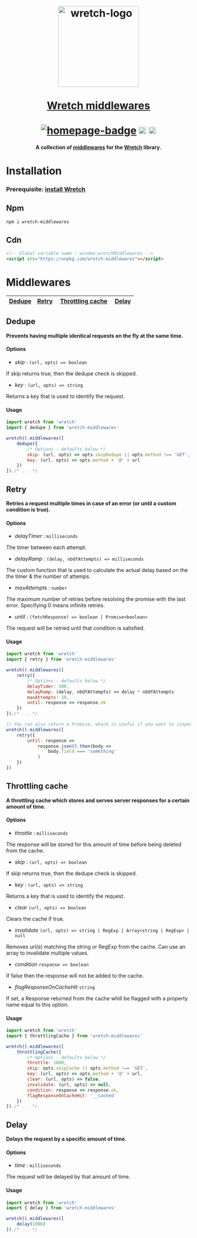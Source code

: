 <h1 align="center">
	<a href="https://elbywan.github.io/wretch"><img src="https://cdn.rawgit.com/elbywan/wretch/08831345/wretch.svg" alt="wretch-logo" width="220px"></a><br>
	<br>
    <a href="https://elbywan.github.io/wretch">Wretch middlewares</a><br>
	<br>
  <a href="https://elbywan.github.io/wretch"><img alt="homepage-badge" src="https://img.shields.io/website-up-down-green-red/http/shields.io.svg?label=wretch-homepage"></a>
  <a href="https://www.npmjs.com/package/wretch-middlewares"><img alt="npm-badge" src="https://img.shields.io/npm/v/wretch-middlewares.svg?colorB=ff733e" height="20"></a>
  <a href="https://github.com/elbywan/wretch-middlewares/blob/master/LICENSE"><img src="https://img.shields.io/badge/license-MIT-blue.svg" alt="license-badge" height="20"></a>
</h1>
<h4 align="center">
	A collection of <a href="https://github.com/elbywan/wretch#middlewares" target="_blank">middlewares</a> for the <a href="https://github.com/wretch" target="_blank">Wretch</a> library.
</h4>

# Installation

### Prerequisite: [install Wretch](https://github.com/elbywan/wretch#installation)

## Npm

```sh
npm i wretch-middlewares
```

## Cdn

```html
<!-- Global variable name : window.wretchMiddlewares -->
<script src="https://unpkg.com/wretch-middlewares"></script>
```

# Middlewares

| [Dedupe](#dedupe) | [Retry](#retry) | [Throttling cache](#throttling-cache) | [Delay](#delay) |
|-----|-----|-----|-----|

## Dedupe

**Prevents having multiple identical requests on the fly at the same time.**

#### Options

- *skip* : `(url, opts) => boolean`

If skip returns true, then the dedupe check is skipped.

- *key* : `(url, opts) => string`

Returns a key that is used to identify the request.

#### Usage

```js
import wretch from 'wretch'
import { dedupe } from 'wretch-middlewares'

wretch().middlewares([
    dedupe({
        /* Options - defaults below */
        skip: (url, opts) => opts.skipDedupe || opts.method !== 'GET',
        key: (url, opts) => opts.method + '@' + url
    })
])./* ... */
```

## Retry

**Retries a request multiple times in case of an error (or until a custom condition is true).**

#### Options

- *delayTimer* : `milliseconds`

The timer between each attempt.

- *delayRamp* : `(delay, nbOfAttempts) => milliseconds`

The custom function that is used to calculate the actual delay based on the the timer & the number of attemps.

- *maxAttempts* : `number`

The maximum number of retries before resolving the promise with the last error. Specifying 0 means infinite retries.

- *until* : `(fetchResponse) => boolean | Promise<boolean>`

The request will be retried until that condition is satisfied.

#### Usage

```js
import wretch from 'wretch'
import { retry } from 'wretch-middlewares'

wretch().middlewares([
    retry({
        /* Options - defaults below */
        delayTimer: 500,
        delayRamp: (delay, nbOfAttempts) => delay * nbOfAttempts
        maxAttempts: 10,
        until: response => response.ok
    })
])./* ... */

// You can also return a Promise, which is useful if you want to inspect the body:
wretch().middlewares([
    retry({
        until: response =>
            response.json().then(body =>
                body.field === 'something'
            )
    })
])
```

## Throttling cache

**A throttling cache which stores and serves server responses for a certain amount of time.**

#### Options

- *throttle* : `milliseconds`

The response will be stored for this amount of time before being deleted from the cache.

- *skip* : `(url, opts) => boolean`

If skip returns true, then the dedupe check is skipped.

- *key* : `(url, opts) => string`

Returns a key that is used to identify the request.

- *clear* `(url, opts) => boolean`

Clears the cache if true.

- *invalidate* `(url, opts) => string | RegExp | Array<string | RegExp> | null`

Removes url(s) matching the string or RegExp from the cache. Can use an array to invalidate multiple values.

- *condition* `response => boolean`

If false then the response will not be added to the cache.

- *flagResponseOnCacheHit* `string`

If set, a Response returned from the cache whill be flagged with a property name equal to this option.

#### Usage

```js
import wretch from 'wretch'
import { throttlingCache } from 'wretch-middlewares'

wretch().middlewares([
    throttlingCache({
        /* Options - defaults below */
        throttle: 1000,
        skip: opts.skipCache || opts.method !== 'GET',
        key: (url, opts) => opts.method + '@' + url,
        clear: (url, opts) => false,
        invalidate: (url, opts) => null,
        condition: response => response.ok,
        flagResponseOnCacheHit: '__cached'
    })
])./* ... */
```

## Delay

**Delays the request by a specific amount of time.**

#### Options

- *time* : `milliseconds`

The request will be delayed by that amount of time.

#### Usage

```js
import wretch from 'wretch'
import { delay } from 'wretch-middlewares'

wretch().middlewares([
    delay(1000)
])./* ... */
```